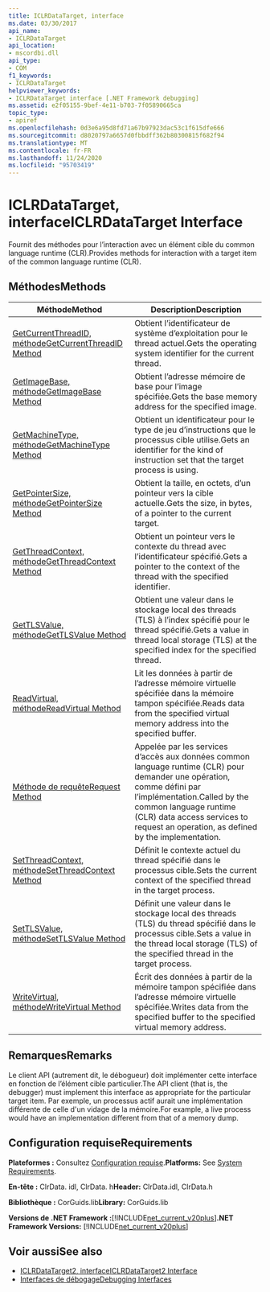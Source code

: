 ```yaml
---
title: ICLRDataTarget, interface
ms.date: 03/30/2017
api_name:
- ICLRDataTarget
api_location:
- mscordbi.dll
api_type:
- COM
f1_keywords:
- ICLRDataTarget
helpviewer_keywords:
- ICLRDataTarget interface [.NET Framework debugging]
ms.assetid: e2f05155-9bef-4e11-b703-7f05890665ca
topic_type:
- apiref
ms.openlocfilehash: 0d3e6a95d8fd71a67b97923dac53c1f615dfe666
ms.sourcegitcommit: d8020797a6657d0fbbdff362b80300815f682f94
ms.translationtype: MT
ms.contentlocale: fr-FR
ms.lasthandoff: 11/24/2020
ms.locfileid: "95703419"
---
```

# <a name="iclrdatatarget-interface"></a><span data-ttu-id="f82f5-102">ICLRDataTarget, interface</span><span class="sxs-lookup"><span data-stu-id="f82f5-102">ICLRDataTarget Interface</span></span>

<span data-ttu-id="f82f5-103">Fournit des méthodes pour l’interaction avec un élément cible du common language runtime (CLR).</span><span class="sxs-lookup"><span data-stu-id="f82f5-103">Provides methods for interaction with a target item of the common language runtime (CLR).</span></span>  
  
## <a name="methods"></a><span data-ttu-id="f82f5-104">Méthodes</span><span class="sxs-lookup"><span data-stu-id="f82f5-104">Methods</span></span>  
  
|<span data-ttu-id="f82f5-105">Méthode</span><span class="sxs-lookup"><span data-stu-id="f82f5-105">Method</span></span>|<span data-ttu-id="f82f5-106">Description</span><span class="sxs-lookup"><span data-stu-id="f82f5-106">Description</span></span>|  
|------------|-----------------|  
|[<span data-ttu-id="f82f5-107">GetCurrentThreadID, méthode</span><span class="sxs-lookup"><span data-stu-id="f82f5-107">GetCurrentThreadID Method</span></span>](iclrdatatarget-getcurrentthreadid-method.md)|<span data-ttu-id="f82f5-108">Obtient l’identificateur de système d’exploitation pour le thread actuel.</span><span class="sxs-lookup"><span data-stu-id="f82f5-108">Gets the operating system identifier for the current thread.</span></span>|  
|[<span data-ttu-id="f82f5-109">GetImageBase, méthode</span><span class="sxs-lookup"><span data-stu-id="f82f5-109">GetImageBase Method</span></span>](iclrdatatarget-getimagebase-method.md)|<span data-ttu-id="f82f5-110">Obtient l’adresse mémoire de base pour l’image spécifiée.</span><span class="sxs-lookup"><span data-stu-id="f82f5-110">Gets the base memory address for the specified image.</span></span>|  
|[<span data-ttu-id="f82f5-111">GetMachineType, méthode</span><span class="sxs-lookup"><span data-stu-id="f82f5-111">GetMachineType Method</span></span>](iclrdatatarget-getmachinetype-method.md)|<span data-ttu-id="f82f5-112">Obtient un identificateur pour le type de jeu d’instructions que le processus cible utilise.</span><span class="sxs-lookup"><span data-stu-id="f82f5-112">Gets an identifier for the kind of instruction set that the target process is using.</span></span>|  
|[<span data-ttu-id="f82f5-113">GetPointerSize, méthode</span><span class="sxs-lookup"><span data-stu-id="f82f5-113">GetPointerSize Method</span></span>](iclrdatatarget-getpointersize-method.md)|<span data-ttu-id="f82f5-114">Obtient la taille, en octets, d’un pointeur vers la cible actuelle.</span><span class="sxs-lookup"><span data-stu-id="f82f5-114">Gets the size, in bytes, of a pointer to the current target.</span></span>|  
|[<span data-ttu-id="f82f5-115">GetThreadContext, méthode</span><span class="sxs-lookup"><span data-stu-id="f82f5-115">GetThreadContext Method</span></span>](iclrdatatarget-getthreadcontext-method.md)|<span data-ttu-id="f82f5-116">Obtient un pointeur vers le contexte du thread avec l’identificateur spécifié.</span><span class="sxs-lookup"><span data-stu-id="f82f5-116">Gets a pointer to the context of the thread with the specified identifier.</span></span>|  
|[<span data-ttu-id="f82f5-117">GetTLSValue, méthode</span><span class="sxs-lookup"><span data-stu-id="f82f5-117">GetTLSValue Method</span></span>](iclrdatatarget-gettlsvalue-method.md)|<span data-ttu-id="f82f5-118">Obtient une valeur dans le stockage local des threads (TLS) à l’index spécifié pour le thread spécifié.</span><span class="sxs-lookup"><span data-stu-id="f82f5-118">Gets a value in thread local storage (TLS) at the specified index for the specified thread.</span></span>|  
|[<span data-ttu-id="f82f5-119">ReadVirtual, méthode</span><span class="sxs-lookup"><span data-stu-id="f82f5-119">ReadVirtual Method</span></span>](iclrdatatarget-readvirtual-method.md)|<span data-ttu-id="f82f5-120">Lit les données à partir de l’adresse mémoire virtuelle spécifiée dans la mémoire tampon spécifiée.</span><span class="sxs-lookup"><span data-stu-id="f82f5-120">Reads data from the specified virtual memory address into the specified buffer.</span></span>|  
|[<span data-ttu-id="f82f5-121">Méthode de requête</span><span class="sxs-lookup"><span data-stu-id="f82f5-121">Request Method</span></span>](iclrdatatarget-request-method.md)|<span data-ttu-id="f82f5-122">Appelée par les services d’accès aux données common language runtime (CLR) pour demander une opération, comme défini par l’implémentation.</span><span class="sxs-lookup"><span data-stu-id="f82f5-122">Called by the common language runtime (CLR) data access services to request an operation, as defined by the implementation.</span></span>|  
|[<span data-ttu-id="f82f5-123">SetThreadContext, méthode</span><span class="sxs-lookup"><span data-stu-id="f82f5-123">SetThreadContext Method</span></span>](iclrdatatarget-setthreadcontext-method.md)|<span data-ttu-id="f82f5-124">Définit le contexte actuel du thread spécifié dans le processus cible.</span><span class="sxs-lookup"><span data-stu-id="f82f5-124">Sets the current context of the specified thread in the target process.</span></span>|  
|[<span data-ttu-id="f82f5-125">SetTLSValue, méthode</span><span class="sxs-lookup"><span data-stu-id="f82f5-125">SetTLSValue Method</span></span>](iclrdatatarget-settlsvalue-method.md)|<span data-ttu-id="f82f5-126">Définit une valeur dans le stockage local des threads (TLS) du thread spécifié dans le processus cible.</span><span class="sxs-lookup"><span data-stu-id="f82f5-126">Sets a value in the thread local storage (TLS) of the specified thread in the target process.</span></span>|  
|[<span data-ttu-id="f82f5-127">WriteVirtual, méthode</span><span class="sxs-lookup"><span data-stu-id="f82f5-127">WriteVirtual Method</span></span>](iclrdatatarget-writevirtual-method.md)|<span data-ttu-id="f82f5-128">Écrit des données à partir de la mémoire tampon spécifiée dans l’adresse mémoire virtuelle spécifiée.</span><span class="sxs-lookup"><span data-stu-id="f82f5-128">Writes data from the specified buffer to the specified virtual memory address.</span></span>|  
  
## <a name="remarks"></a><span data-ttu-id="f82f5-129">Remarques</span><span class="sxs-lookup"><span data-stu-id="f82f5-129">Remarks</span></span>  

 <span data-ttu-id="f82f5-130">Le client API (autrement dit, le débogueur) doit implémenter cette interface en fonction de l’élément cible particulier.</span><span class="sxs-lookup"><span data-stu-id="f82f5-130">The API client (that is, the debugger) must implement this interface as appropriate for the particular target item.</span></span> <span data-ttu-id="f82f5-131">Par exemple, un processus actif aurait une implémentation différente de celle d'un vidage de la mémoire.</span><span class="sxs-lookup"><span data-stu-id="f82f5-131">For example, a live process would have an implementation different from that of a memory dump.</span></span>  
  
## <a name="requirements"></a><span data-ttu-id="f82f5-132">Configuration requise</span><span class="sxs-lookup"><span data-stu-id="f82f5-132">Requirements</span></span>  

 <span data-ttu-id="f82f5-133">**Plateformes :** Consultez [Configuration requise](../../get-started/system-requirements.md).</span><span class="sxs-lookup"><span data-stu-id="f82f5-133">**Platforms:** See [System Requirements](../../get-started/system-requirements.md).</span></span>  
  
 <span data-ttu-id="f82f5-134">**En-tête :** ClrData. idl, ClrData. h</span><span class="sxs-lookup"><span data-stu-id="f82f5-134">**Header:** ClrData.idl, ClrData.h</span></span>  
  
 <span data-ttu-id="f82f5-135">**Bibliothèque :** CorGuids.lib</span><span class="sxs-lookup"><span data-stu-id="f82f5-135">**Library:** CorGuids.lib</span></span>  
  
 <span data-ttu-id="f82f5-136">**Versions de .NET Framework :**[!INCLUDE[net_current_v20plus](../../../../includes/net-current-v20plus-md.md)]</span><span class="sxs-lookup"><span data-stu-id="f82f5-136">**.NET Framework Versions:** [!INCLUDE[net_current_v20plus](../../../../includes/net-current-v20plus-md.md)]</span></span>  
  
## <a name="see-also"></a><span data-ttu-id="f82f5-137">Voir aussi</span><span class="sxs-lookup"><span data-stu-id="f82f5-137">See also</span></span>

- [<span data-ttu-id="f82f5-138">ICLRDataTarget2, interface</span><span class="sxs-lookup"><span data-stu-id="f82f5-138">ICLRDataTarget2 Interface</span></span>](iclrdatatarget2-interface.md)
- [<span data-ttu-id="f82f5-139">Interfaces de débogage</span><span class="sxs-lookup"><span data-stu-id="f82f5-139">Debugging Interfaces</span></span>](debugging-interfaces.md)
